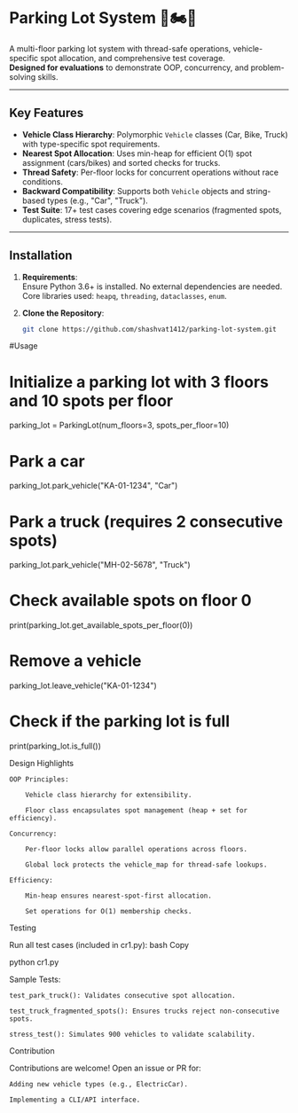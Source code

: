 # Parking Lot System 🚗🏍️🚚

A multi-floor parking lot system with thread-safe operations, vehicle-specific spot allocation, and comprehensive test coverage.  
**Designed for evaluations** to demonstrate OOP, concurrency, and problem-solving skills.

---

## Key Features
- **Vehicle Class Hierarchy**: Polymorphic `Vehicle` classes (Car, Bike, Truck) with type-specific spot requirements.
- **Nearest Spot Allocation**: Uses min-heap for efficient O(1) spot assignment (cars/bikes) and sorted checks for trucks.
- **Thread Safety**: Per-floor locks for concurrent operations without race conditions.
- **Backward Compatibility**: Supports both `Vehicle` objects and string-based types (e.g., "Car", "Truck").
- **Test Suite**: 17+ test cases covering edge scenarios (fragmented spots, duplicates, stress tests).

---

## Installation
1. **Requirements**:  
   Ensure Python 3.6+ is installed. No external dependencies are needed.  
   Core libraries used: `heapq`, `threading`, `dataclasses`, `enum`.

2. **Clone the Repository**:  
   ```bash
   git clone https://github.com/shashvat1412/parking-lot-system.git

#Usage
# Initialize a parking lot with 3 floors and 10 spots per floor
parking_lot = ParkingLot(num_floors=3, spots_per_floor=10)

# Park a car
parking_lot.park_vehicle("KA-01-1234", "Car")

# Park a truck (requires 2 consecutive spots)
parking_lot.park_vehicle("MH-02-5678", "Truck")

# Check available spots on floor 0
print(parking_lot.get_available_spots_per_floor(0))

# Remove a vehicle
parking_lot.leave_vehicle("KA-01-1234")

# Check if the parking lot is full
print(parking_lot.is_full())

Design Highlights

    OOP Principles:

        Vehicle class hierarchy for extensibility.

        Floor class encapsulates spot management (heap + set for efficiency).

    Concurrency:

        Per-floor locks allow parallel operations across floors.

        Global lock protects the vehicle_map for thread-safe lookups.

    Efficiency:

        Min-heap ensures nearest-spot-first allocation.

        Set operations for O(1) membership checks.

Testing

Run all test cases (included in cr1.py):
bash
Copy

python cr1.py

Sample Tests:

    test_park_truck(): Validates consecutive spot allocation.

    test_truck_fragmented_spots(): Ensures trucks reject non-consecutive spots.

    stress_test(): Simulates 900 vehicles to validate scalability.

Contribution

Contributions are welcome! Open an issue or PR for:

    Adding new vehicle types (e.g., ElectricCar).

    Implementing a CLI/API interface.
